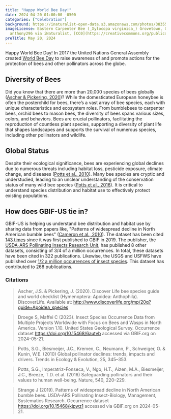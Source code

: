 ```yaml
---
title: "Happy World Bee Day!" 
date: 2024-04-20 01:00:00 -0500 
categories: ["Celebration"] 
background: https://inaturalist-open-data.s3.amazonaws.com/photos/383554426/large.jpeg
imageLicense: Eastern Carpenter Bee (_Xylocopa virginica_) Grovetown, GA, USA. by
  anthony296 via iNaturalist, [CC0](https://creativecommons.org/publicdomain/zero/1.0/)
preTitle: May 20, 2024
---
```


Happy World Bee Day! In 2017 the United Nations General Assembly created [World Bee Day](https://www.un.org/en/observances/bee-day) to raise awareness of and promote actions for the protection of bees and other pollinators across the globe.

## Diversity of Bees

Did you know that there are more than 20,000 species of bees globally ([Ascher & Pickering, 2020](https://www.discoverlife.org/mp/20q?guide=Apoidea_species&flags=HAS:))? While the domesticated European honeybee is often the posterchild for bees, there’s a vast array of bee species, each with unique characteristics and ecosystem roles. From bumblebees to carpenter bees, orchid bees to mason bees, the diversity of bees spans various sizes, colors, and behaviors. Bees are crucial pollinators, facilitating the reproduction of countless plant species, supporting a diversity of plant life that shapes landscapes and supports the survival of numerous species, including other pollinators and wildlife.  

## Global Status

Despite their ecological significance, bees are experiencing global declines due to numerous threats including habitat loss, pesticide exposure, climate change, and diseases ([Potts et al., 2010](https://www.cell.com/trends/ecology-evolution/abstract/S0169-5347(10)00036-4)). Many bee species are cryptic and understudied, leading to an unclear understanding of the conservation status of many wild bee species ([Potts et al., 2016](https://www.nature.com/articles/nature20588)). It is critical to understand species distribution and habitat use to effectively protect existing populations.  

## How does GBIF-US tie in?

GBIF-US is helping us understand bee distribution and habitat use by sharing data from papers like, "Patterns of widespread decline in North American bumble bees" ([Cameron et al., 2010](https://www.pnas.org/doi/full/10.1073/pnas.1014743108)). The dataset has been cited [143 times](https://www.gbif.org/resource/search?contentType=literature&gbifDatasetKey=8c04889e-a0ad-4f39-8623-06aa9cf0131d) since it was first published to GBIF in 2019. The publisher, the [USDA-ARS Pollinating Insects Research Unit](https://www.gbif.org/publisher/1e26a630-7203-11dc-a0d8-b8a03c50a862), has published 8 other datasets, consisting of 3/4 of a million occurrences. In total, these datasets have been cited in 322 publications. Likewise, the USGS and USFWS have published over [1/2 a million occurrences of insect species](https://www.gbif.org/dataset/f519367d-6b9d-411c-b319-99424741e7de). This dataset has contributed to 268 publications.

### Citations

> Ascher, J.S. & Pickering, J. (2020). Discover Life bee species guide and world checklist (Hymenoptera: Apoidea: Anthophila). DiscoverLife. Available at: http://www.discoverlife.org/mp/20q?guide=Apoidea_species 

> Droege S, Maffei C (2023). Insect Species Occurrence Data from Multiple Projects Worldwide with Focus on Bees and Wasps in North America. Version 1.10. United States Geological Survey. Occurrence dataset https://doi.org/10.15468/6autvb accessed via GBIF.org on 2024-05-21.

> Potts, S.G., Biesmeijer, J.C., Kremen, C., Neumann, P., Schweiger, O. & Kunin, W.E. (2010) Global pollinator declines: trends, impacts and drivers. Trends in Ecology & Evolution, 25, 345–353. 

> Potts, S.G., Imperatriz-Fonseca, V., Ngo, H.T., Aizen, M.A., Biesmeijer, J.C., Breeze, T.D. et al. (2016) Safeguarding pollinators and their values to human well-being. Nature, 540, 220–229.

> Strange J (2019). Patterns of widespread decline in North American bumble bees. USDA-ARS Pollinating Insect-Biology, Management, Systematics Research. Occurrence dataset https://doi.org/10.15468/kjpwz1 accessed via GBIF.org on 2024-05-21.